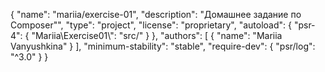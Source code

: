{
    "name": "mariia/exercise-01",
    "description": "Домашнее задание по Composer\"",
    "type": "project",
    "license": "proprietary",
    "autoload": {
        "psr-4": {
            "Mariia\\Exercise01\\": "src/"
        }
    },
    "authors": [
        {
            "name": "Mariia Vanyushkina"
        }
    ],
    "minimum-stability": "stable",
    "require-dev": {
        "psr/log": "^3.0"
    }
}
